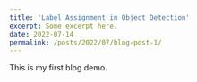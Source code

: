 ```yaml
---
title: 'Label Assignment in Object Detection'
excerpt: Some excerpt here. 
date: 2022-07-14
permalink: /posts/2022/07/blog-post-1/
---
```


This is my first blog demo. 
